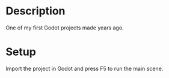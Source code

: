 # Description
One of my first Godot projects made years ago.


# Setup
Import the project in Godot and press F5 to run the main scene.


